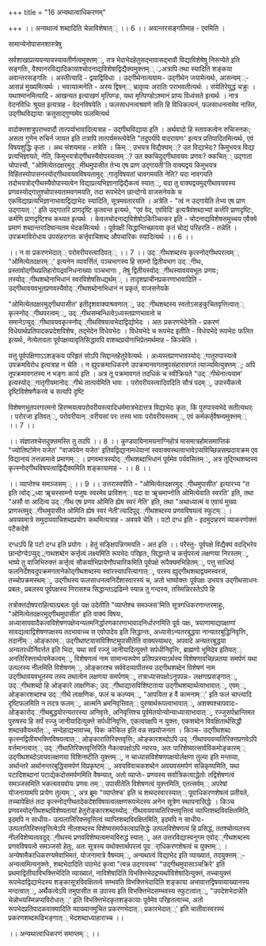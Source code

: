 +++
title = "16 अन्यथात्वाधिकरणम्"

+++
।। अन्यथात्वं शब्दादिति चेन्नाविशेषात्् ।। 6 ।। अवान्तरसङ्गतिमाह - एवमिति ।

सामान्येनोपासनशास्त्रेषु

सर्वशाखाप्रत्ययन्यायस्यावतीर्णत्वमुक्त्तम््, तत्र भेदाभेदहेतुसद्भावासद्भावौ विद्याविशेषेषु निरूप्येते इति सङ्गतिः, वैश्वानरविद्यादिकायाश्चोदनाद्यविशेषाद्विद्यैक्यमुक्त्तम्् ्रअत्रापि तथा स्यादिति शङ्कया अवान्तरसङ्गतिः । अस्तीत्यादि - द्वयाद्विविधाः । उद्गीथेनात्ययामः- उद्गीथेन जयामेत्यर्थः, आसन्यम््- आसन्नं मुख्यमित्यर्थः । भवत्यात्मनेति - अस्य द्विषन्् भ्रातृव्यः अरातिः पराभवतीत्यर्थः । संयेतिरेयुद्धं चक्रुः । यथाश्मानमित्यादि - आखन्यत इत्याखणं मृत्पिण्डः, यथा मृत्पिण्डोऽश्मानं प्राप्य विध्वंसते इत्यर्थः । नात्र वेदनविधिः श्रूयत इत्यत्राह - वेदनविषयेति । फलसाधनत्वश्रवणे सति हि विधिकल्पनं, फलसाधनत्वमेव नास्ति, उद्गीथविद्यायाः क्रतुसाद्गुण्यमेव फलमित्यर्थ

वादोक्त्तशत्रुपराभवादौ तात्पर्याभावादित्यत्राह - उद्गीथविद्याया इति । अर्थवादो हि स्तावकत्वेन रुचिजनकः; असता गुणेन रुचिर्न जायत इति तत्रापि तात्पर्यमस्त्येवेति "तदुपर्यपि वादरायणः' इत्यत्र प्रतिपादितमित्यर्थः, एवं विषयशुद्धिः कृता । अथ संशयमाह - तत्रेति । किम्् उभयत्र विद्यैक्यम््? उत विद्याभेदः? किमुभयत्र विद्या प्रत्यभिज्ञायते, नेति, किमुभयत्रोद्गीथस्यैवोपस्यत्वम््? उत क्कचिदुद्गीथावयवः प्रणवः? क्कचित्् उद्गाता चोपास्यौ, "ओमित्येतदक्षरमुद््मीथमुपासीत तेभ्य एष प्राण उद्गायती'ति वाक्यद्वयं किमुभयत्र विहितस्योपासनस्योद्गीथावयवविषयतामुद््गातृविषयतां चावगमयति नेति? यदा नावगयति तदोभयत्रोद्गीथस्यैवोपास्यत्वेन विद्याप्रत्यभिज्ञानाद्विद्यैकत्वं स्यात््, यदा तु वाक्यद्वयमुद्गीथावयवस्य प्रणवस्योद्गातुश्चोपास्यतामवगमयति, तदा रूपभेदेन छान्दोग्ये वाजसनेयके च एकविद्याप्रत्यभिज्ञानाभावाद्विद्याभेदः स्यादिति, सूत्रमवतारयति । अत्रेति - "त्वं न उद्गायेति तेभ्य एष प्राण उद्गायत््' इति उद्गातरि प्राणदृष्टि कृतवन्त इत्यर्थः, "एवं वेद, एवंविदि' इत्यत्रैवंशब्दाभ्यां कर्त्तरि प्राणदृष्टिः, कर्मणि प्राणदृष्टिश्च कथ्यत इत्यर्थः । केवलचोदनाद्यविशेषोऽकिञ्चित्कर इति - चोदनाद्यविशेषसमुच्चय एवैक्ये प्रमाणं शब्दान्तरादिष्वन्यतम भेदकमित्यर्थः । पूर्वपक्षी सिद्धान्तिच्छायया कृतं चोद्यं परिहरति - तन्नेति । उपक्रमाविरोधाय उपसंहरागतः कर्त्तृवाचिशब्द औपचारिकः स्यादित्यर्थः ।। 6 ।।

।। न वा प्रकरणभेदात्् परोवरीयस्त्वादिवत्् ।। 7 ।। उद््गीथशब्दस्य कृत्स्नोद्गीथपरत्वम्् "ओमित्येतदक्षरम््' इत्यनेन व्यावर्त्तितं, पञ्चभागस्य हि साम्नो द्वितीयभाग उद््गीथः, प्रस्तावोद्गीथप्रतिहारोपद्रवनिधनाख्याः पञ्चभागाः , तेषु द्वितीयस्योद््गीथस्यावययभूतः प्रणवः; तस्योद््गीथशब्देनाभिधानं स्वरविशेषसिध्द्यर्थम्् । तादृशप्राचीनप्रकरणाभावादिति - उद्गीथावयवभूतप्रणवस्यैवोद््गीथशब्देनाभिधानं न प्रकृतं, वाजसनेयके

"ओमित्येतदक्षरमुद्गीथपासीत' इतीदृशवाक्याश्रवणात््, उद््गीथशब्दस्य स्वतोऽसङ्कुचितवृत्तित्वात्् कृत्स्नोद््गीथपरत्वम््, उद््गीथसम्बन्धित्वेऽध्यस्तप्राणभावत्वे च समानेऽप्युद््गीथावयवकृत्स्नोद््गीथविषयत्वभेदाद्विद्योभेदः । अतः प्रकरणभेदेनेति - प्रकरणं विधेयार्थप्रतिपादकप्रदेशविशेषः, तद्भेदेन विधेयभेदः । विधेयभेदे च रूपभेद इतीति - विधेयभेदे रूपभेदः फलित इत्यर्थः, नेत्येतावता पूर्वपक्षव्यावृतिसिद्धावपि वाशब्दप्रयोगाभिप्रेतमर्थमाह - किञ्चेति ।

यत्तु पूर्वपक्षिणाऽऽशङ्कय परिहृतं सोऽपि सिद्दान्तहेतुरेवेत्यर्थः । अध्यस्तप्राणभावस्योद््गातुरुपास्यत्वे उपक्रमविरोध इत्यत्राह न चेति । न ह्युपक्रमाधिकरणे उपक्रमानवगतमुपसंहारावगतं त्याज्यमित्युक्त्तम््; अपि तूपक्रमावगतस्य न भङ्गः कार्य इति । अत्र तू पक्रमावगतं तदधिकं च स्वीक्रियते "उद््गीथेनात्ययाम' इत्यस्योद््गातृगीयमानोद््गीथे तात्पर्यमिति भावः । परोवरीयस्त्वादिवदिति सौत्रं पदम््, उपास्यैकत्वे दृष्टिविशेषणैकत्त्वे च सत्यपि दृष्टि

विशेषणभूतपरगात्मनो हिरण्मयत्वपरोवरीयस्त्वादिधर्ममात्रभेदात्तत्र विद्याभेदः कृतः, किं पुरुपास्यभेदे सतीत्यथर्ः । परोरजा इतिवत््, परोवरीयान््वरीयसां परः तस्य भावः परोवरीयस्त्वम््, एवं कर्मकर्तृवैषम्यमुक्त्तम्् ।। 7 ।।

।। संज्ञातश्चेत्तदुक्त्तमस्ति तु तदपि ।। 8 ।। कुण्डपायिनामयनाग्निहोत्रं मासमात्रहोमसमाप्तिकं "ज्योतिष्टोमेन यजेत' "वाजपेयेन यजेत' इतिवद्विद्यानामधेयानां स्ववाक्यस्थत्वाभावेऽप्यविच्छिन्नसम्प्रदायक्रम एव विद्यानायं तत्तन्नामत्वे प्रमाणम्् । प्रणवमात्रस्योद््गीथशब्दाभिधानं पूर्वमेव पर्यवसितम््, अत्र तूद्गिथशब्दस्य कृत्स्नोद्गीथविषयत्वाद्विद्यैक्यमिति शङ्कायामाह - ।। 8 ।।

।। व्याप्तेश्च समञ्जसम्् ।। 9 ।। उत्तरास्वपीति - "ओमित्येतदक्षरमुद््गीथमुपासीत' इत्यारभ्य "त इति त्वोद््र्ध्वा ॠचस्साम्नो यजुषः स्वरमेव प्राविशन्् यदा वा ॠचमाप्नोति ओमित्येवाति स्वरति' इति, तथा "असौ वा आदित्य उद््गीथ एष प्रणव ओमिति ह्येष स्वरं नेति' इति, तथा "अथाध्यात्मं य एवायं मुख्यः प्राणस्तमुद््गीथमुपासीत ओमिति ह्येष स्वरं नेती'त्यादिपूद््गीथशब्दस्य प्रणवविषयत्वं स्फुटम्् । अवयवमात्रे समुदायवाचिशब्दप्रयोगः कथमित्यत्राह - अवयवे चेति । पटो दग्ध इति - इदमुदाहरणं व्याकरणोक्त्तं पटैकदेशे

दग्धऽपि हि पटो दग्ध इति प्रयोगः । हेतुं सङ्क्षिपन्निगमयति - अत इति ।। परैस्तु- पूर्वपक्षे विद्यैक्यं वदद्भिरेव छान्दोग्येऽप्युद््र्गाथशब्देन कर्त्तृत्वं लक्ष्यमिति रूपभेदः परिहृतः, सिद्धान्ते च कर्त्तृपरत्वं लक्षणया निरस्तम््, भाष्ये तु वाजिभिरुक्त्तं कर्त्तृत्वं सौकर्याभिप्रायेणौपचारिकमिति पूर्वपक्षे रूपैक्यमभिहितम््, पत्तु साधिष्ठं फलनिर्देशवदुपक्रमगतानेकोद्गीथशब्दस्य स्वांरस्यापरित्यागात््, परस्य ह्युद्गीथशब्दद्वयमस्वरसं, तच्चोपक्रमस्थम््, उद्गीथस्य फलसाधनत्वनिर्देशास्वारस्यं च, अतो भाष्योक्त्तः पूर्वपक्षः उभयत्र उद्गीथसाधनः प्रबलः, प्रबलस्य पूर्वपक्षस्य निरासश्च सिद्धान्तऽद्रढिम्ने स्यान्न तु गन्दस्य, तस्मिन्निरस्तेऽपि हि

तत्रोक्त्तदोषपराहित्यात्प्रबलः पूर्वः पक्ष उदेतीति "व्याप्तेश्च समञ्जस'मिति सूत्रगधिकरणान्तरमाहुः, "ओमित्येतदक्षरमुद्गीथमुपासीत' इति वाक्यं विषयः, अध्यासापवादैकत्वविशेषणपक्षेप्वन्यतमनिर्द्धारणकारणाभावादनिर्धारणमिति पूर्वः पक्षः, त्रयाणामाद्यपक्षाणां सावद्यत्वाद्विशेषणपक्षस्य तदभावाच्च स एवोपादेय इति सिद्धान्तः, अध्यासेऽन्यतरबुद्धया नान्यतरबुद्धिनिवृत्तिः, तदानीम्् ओङ्कारम्् उद्गीथाष्टयासविशिष्टमुपासीतेति वाक्यस्याथर्ः, अपवादे अन्यतरबुद्धया अन्यतरधीर्निवर्त्तत इति भिदा, यथा सर्वं रज्जुं जानीयादित्युक्त्ते सर्पधीनिवृत्तिः, ब्राह्मणो भूमिदेव इतियत्् अनतिरिक्त्तार्थत्वमेकत्वम््, विशेषणत्वं नाम सामान्यरूपेण प्रतिपन्नस्याऽर्थस्य विशेषणावच्छिन्नतया समर्पणं यथा उत्पलस्य नीलमिति विशेषणम््, ओङ्कारश्च सर्ववेदव्यापीतस्य उद्गीथशब्देन विशेषणं नाम उद्गीथावयवभूतस्य तस्य तथात्वेन लक्षणया समर्पणम््, तत्राध्यासपक्षोऽनुपपन्नः- लक्षणाप्रसङ्गात््, उद््गीथशब्दो हि ओङ्कारे लाक्षणिकः; उद््गीथाद्यासविशिष्टताया उद्गीथशब्दार्थत्वाभावात््, एवम््, ओङ्कारशब्दश्च उद््गीथे लाक्षणिकः, फलं च कल्प्यम््, "आपयिता ह वै कामनाम््' इति फलं चाप्त्यादि दृष्टिफलमिति न तदत्र फलम््, आत्मनि भ्रमनिवृत्तिवत्् पुरुषार्थरूपत्वाभावात््, अशक्यश्चापवादः- ओङ्कारोद््गीथबुद्धयोरन्यतरस्या अनिवृत्तेः, अनिवृत्तिश्च पूर्वमेतयोन्योन्याध्यासाभावात््, रज्जुसर्पभ्रान्तिमत पुरुषस्य हि सर्पं रज्जु जानीयादित्युक्त्ते सर्पधीनिवृत्तिः, एकत्वपक्षपि न युक्त्तः, एकशब्देन विवक्षितार्थसिद्धौ शब्दान्रवैयर्थ्यात््, सन्देहाद्यभावाच्च, पिकः कोकिल इति वन्न सप्रयोजनता । किञ्च- उद्गीथशब्दः कृत्स्नद्वितीयभक्त्तिविषयत्वात्् ओङ्कारातिरिक्त्तवृत्तिः; ओङ्कारशब्दोऽपि उद््गीथावयवव्यतिरिक्त्तप्रणवेऽपि वर्त्तमानत्वात्् उद््गीथातिरिक्त्तवृत्तिरिति नैकत्वपक्षोऽपि न्यारयः, अतः पारिशेष्यात्सार्वविकमोङ्कारम्् उद्गीथशब्दोऽवयवलक्षणया विशिनष्टीति युक्त्तम््, न चाध्यासविशेषणपक्षयोर्लक्षणा तुल्या इति मन्तव्या, अर्थान्तरे अर्थानन्तरबुद्धिसमर्पणं विप्रकृष्टम््, अवयविवाचकशब्देन अवयवसमर्पणं सन्निकृष्यमिति, यथा पटादिशब्दानां पटाद्येकदोसमर्पणमिति वैषम्यात्, अतो व्याप्तेः- प्रणवस्य सर्वात्रिकत्वाद्धेतोः तद्विशेषणत्वं समञ्जसमिति भकत्यवयवोयः प्रणवः तम्् उपासीतेति विशेषणत्वं युक्त्तमिति, एतत्सर्वम्् अपरेषां योजनायामपि प्रायेण तुल्यम््, अत्र ब्रूमः "व्याप्तेश्च' इति च शब्स्दस्वारस्यात्् पूवाधिकरणशेषत्वं प्रतीयते, तच्चापेक्षितं तदा कृत्स्नोद्गीथतदेकदेशविषयत्वलक्षणरूपभेदस्य अनेन सूत्रेण स्थापनासिद्धेः । किञ्च प्रणवस्योद्गीथशब्दविशेष्यतायां हेतुरोङ्कारशब्दस्योद््गीथावयवव्यतिरिक्त्तवृत्तित्वं व्याप्तिशब्दविवक्षितमिति, इदमपि न साधीयः- उत्पलातिरिक्त्तवृत्तित्वं व्याप्तिशब्दविवक्षितमिति, इदमपि न साधीयः- उत्पलातिरिक्त्तवृत्तित्वेऽपि नीलशब्दस्य विशेष्यसमर्पकत्वाप्रसिद्धेः उत्पलविशेषणत्वं हि प्रसिद्धं, ततश्चोत्पलस्य नीलविशेष्यत्ववदुद््गीथस्य प्रणवविशेष्यत्वमप्यविरुद्धं स्यात््, अत उत्तरविद्यास्वनुगम एवोद््गीथशब्दस्य प्रणवविषयत्वे समञ्जसो हेतुः, अतः सूत्रस्य यथोक्त्तार्थपरत्वं पूवर्ाधिकरणशेषत्वं च युक्त्तम्् । अन्येषामैकाधिकरण्यमेवाभिमतं, योजनामात्रे वैषम्यम््, अन्यथात्वं विद्याभेद इति व्याख्यातं, तदयुक्त्तम््- अन्यत्वमित्यनुक्त्तेः, शब्दभेदादिति पाठभेदं कृत्वा "त्वन्न उद्गायस्व' "उद्गीथमुपासाञ्चक्रिरे' इति प्रथमाद्वितीयाविभक्त्तिभेदिति व्याख्यातं, नाविशेषादिति विभक्त्तिभेदद्रप्यर्थाविशेषादित्युक्त्तं, तच्चायुक्त्तं रूपभेदाद्विद्याभेदस्य शङ्कासूत्रविवक्षितत्वे सम्भवति विभक्त्तिभेदादिति शङ्काया अभावात्तद्विषयव्याख्यानस्य मन्दत्वात््, अर्थैकत्वेऽपि तमुपासीत स उपास्य इति विभक्त्तिभेदसम्भवस्य स्फुटत्वात््, "उपदेशभेदान्नेति चेन्नोभयस्मिन्नप्यविरोधात््' इति विभक्त्तिभेदकृतशङ्कायाः पूर्वमेव परिहृतत्वाच्च, अतो रूपभेदप्रतिपादकवाक्यादिति व्याख्यानमुचित प्रकरणभेदात्् प्रकारभेदात््' इति चातीवास्वरस्यं प्रकरणशब्दरूढिभङ्गात्् भेदशब्दाध्याहाराच्च ।।

।। अन्यथात्वाधिकरणं समाप्तम्् ।।

